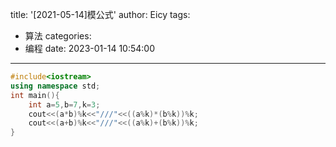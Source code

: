title: '[2021-05-14]模公式'
author: Eicy
tags:
  - 算法
categories:
  - 编程
date: 2023-01-14 10:54:00
---
```cpp
#include<iostream>
using namespace std;
int main(){
    int a=5,b=7,k=3;
    cout<<(a*b)%k<<"///"<<((a%k)*(b%k))%k;
    cout<<(a+b)%k<<"///"<<((a%k)+(b%k))%k;
}
```